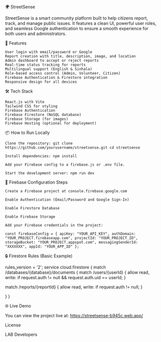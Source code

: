 🌍 StreetSense

StreetSense is a smart community platform built to help citizens report, track, and manage public issues. It features a clean UI, powerful user roles, and seamless Google authentication to ensure a smooth experience for both users and administrators.

🚀 Features

    User login with email/password or Google
    Report creation with title, description, image, and location
    Admin dashboard to accept or reject reports
    Real-time status tracking for reports
    Multilingual support (English & Sinhala)
    Role-based access control (Admin, Volunteer, Citizen)
    Firebase Authentication & Firestore integration
    Responsive design for all devices

🛠️ Tech Stack

    React.js with Vite
    Tailwind CSS for styling
    Firebase Authentication
    Firebase Firestore (NoSQL database)
    Firebase Storage (for images)
    Firebase Hosting (optional for deployment)

📦 How to Run Locally

    Clone the repository: git clone https://github.com/yourusername/streetsense.git cd streetsense

    Install dependencies: npm install

    Add your Firebase config to a firebase.js or .env file.

    Start the development server: npm run dev

🔧 Firebase Configuration Steps

    Create a Firebase project at console.firebase.google.com

    Enable Authentication (Email/Password and Google Sign-In)

    Enable Firestore Database

    Enable Firebase Storage

    Add your Firebase credentials in the project:

    const firebaseConfig = { apiKey: "YOUR_API_KEY", authDomain: "YOUR_PROJECT.firebaseapp.com", projectId: "YOUR_PROJECT_ID", storageBucket: "YOUR_PROJECT.appspot.com", messagingSenderId: "XXXXXXX", appId: "YOUR_APP_ID" };

🔒 Firestore Rules (Basic Example)

rules_version = '2'; service cloud.firestore { match /databases/{database}/documents { match /users/{userId} { allow read, write: if request.auth != null && request.auth.uid == userId; }

match /reports/{reportId} {
  allow read, write: if request.auth != null;
}

} }

🌐 Live Demo

You can view the project live at: https://streetsense-b945c.web.app/

License 

LAB Developers

